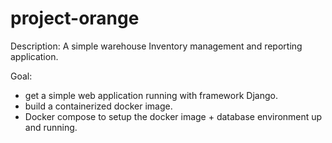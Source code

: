 # project-orange


Description:
A simple warehouse Inventory management and reporting application.

Goal:
- get a simple web application running with framework Django.
- build a containerized docker image.
- Docker compose to setup the docker image + database environment up and running.